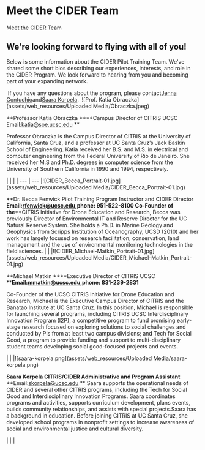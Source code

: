 # Meet the CIDER Team

Meet the CIDER Team
## We're looking forward to flying with all of you!


Below is some information about the CIDER Pilot Training Team. We've shared some short bios describing our experiences, interests, and role in the CIDER Program. We look forward to hearing from you and becoming part of your expanding network. 


 If you have any questions about the program, please contact[Jenna Contuchio](mailto:jecontuc@ucsc.edu)and[Saara Korpela](mailto:skorpela@ucsc.edu). 
![Prof. Katia Obraczka](assets/web_resources/Uploaded Media/Obraczka.jpeg)

**Professor Katia Obraczka
****Campus Director of CITRIS UCSC
Email:[katia@soe.ucsc.edu](mailto:katia@soe.ucsc.edu) **


Professor Obraczka is the Campus Director of CITRIS at the University of California, Santa Cruz, and a professor at UC Santa Cruz’s Jack Baskin School of Engineering. Katia received her B.S. and M.S. in electrical and computer engineering from the Federal University of Rio de Janeiro. She received her M.S and Ph.D. degrees in computer science from the University of Southern California in 1990 and 1994, respectively.

|  |  |
| --- | --- |![CIDER_Becca_Portrait-01.jpg](assets/web_resources/Uploaded Media/CIDER_Becca_Portrait-01.jpg)

**Dr. Becca Fenwick
Pilot Training Program Instructor and CIDER Director
****Email:[rfenwick@ucsc.edu,](mailto:rfenwick@ucsc.edu,)****phone: 951-522-8100******
Co-Founder of the****CITRIS Initiative for Drone Education and Research, Becca was previously Director of Environmental IT and Reserve Director for the UC Natural Reserve System. She holds a Ph.D. in Marine Geology and Geophysics from Scripps Institution of Oceanography, UCSD (2010) and her work has largely focused on research facilitation, conservation, land management and the use of environmental monitoring technologies in the field sciences.
|  |  |![CIDER_Michael-Matkin_Portrait-01.jpg](assets/web_resources/Uploaded Media/CIDER_Michael-Matkin_Portrait-01.jpg)

**Michael Matkin
****Executive Director of CITRIS UCSC 
****Email:[mmatkin@ucsc.edu,](mailto:mmatkin@ucsc.edu,)phone: 831-239-2831**


Co-Founder of the UCSC CITRIS Initiative for Drone Education and Research, Michael is the Executive Campus Director of CITRIS and the Banatao Institute at UC Santa Cruz. In this position, Michael is responsible for launching several programs, including CITRIS UCSC Interdisciplinary Innovation Program (I2P), a competitive program to fund promising early-stage research focused on exploring solutions to social challenges and conducted by PIs from at least two campus divisions; and Tech for Social Good, a program to provide funding and support to multi-disciplinary student teams developing social good-focused projects and events.

|  |  |![saara-korpela.png](assets/web_resources/Uploaded Media/saara-korpela.png)

**Saara Korpela
CITRIS/CIDER Administrative and Program Assistant** 
**Email:[skorpela@ucsc.edu](mailto:skorpela@ucsc.edu)
**
Saara supports the operational needs of CIDER and several other CITRIS programs, including the Tech for Social Good and Interdisciplinary Innovation Programs. Saara coordinates programs and activities, supports curriculum development, plans events, builds community relationships, and assists with special projects.Saara has a background in education. Before joining CITRIS at UC Santa Cruz, she developed school programs in nonprofit settings to increase awareness of social and environmental justice and cultural diversity.

|  |  |
